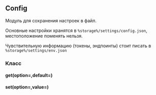 ## Config

Модуль для сохранения настроек в файл.

Основные настройки хранятся в `%storage%/settings/config.json`, местоположение поменять нельзя.

Чувствительную информацию (токены, эндпоинты) стоит писать в `%storage%/settings/env.json`

### Класс

#### get(option=,default=)

#### set(option=,value=)
